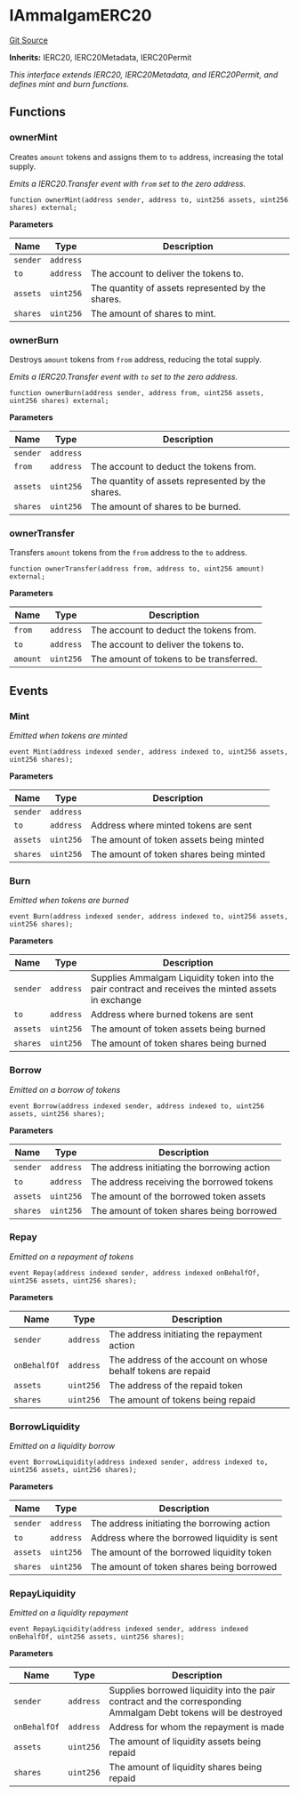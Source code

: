# IAmmalgamERC20
[Git Source](https://github.com/Ammalgam-Protocol/core-v1/blob/a26749d2952fb563364ca2f24c7ddd488be0359f/contracts/interfaces/tokens/IAmmalgamERC20.sol)

**Inherits:**
IERC20, IERC20Metadata, IERC20Permit

*This interface extends IERC20, IERC20Metadata, and IERC20Permit, and defines mint and burn functions.*


## Functions
### ownerMint

Creates `amount` tokens and assigns them to `to` address, increasing the total supply.

*Emits a IERC20.Transfer event with `from` set to the zero address.*


```solidity
function ownerMint(address sender, address to, uint256 assets, uint256 shares) external;
```
**Parameters**

|Name|Type|Description|
|----|----|-----------|
|`sender`|`address`||
|`to`|`address`|The account to deliver the tokens to.|
|`assets`|`uint256`|The quantity of assets represented by the shares.|
|`shares`|`uint256`|The amount of shares to mint.|


### ownerBurn

Destroys `amount` tokens from `from` address, reducing the total supply.

*Emits a IERC20.Transfer event with `to` set to the zero address.*


```solidity
function ownerBurn(address sender, address from, uint256 assets, uint256 shares) external;
```
**Parameters**

|Name|Type|Description|
|----|----|-----------|
|`sender`|`address`||
|`from`|`address`|The account to deduct the tokens from.|
|`assets`|`uint256`|The quantity of assets represented by the shares.|
|`shares`|`uint256`|The amount of shares to be burned.|


### ownerTransfer

Transfers `amount` tokens from the `from` address to the `to` address.


```solidity
function ownerTransfer(address from, address to, uint256 amount) external;
```
**Parameters**

|Name|Type|Description|
|----|----|-----------|
|`from`|`address`|The account to deduct the tokens from.|
|`to`|`address`|The account to deliver the tokens to.|
|`amount`|`uint256`|The amount of tokens to be transferred.|


## Events
### Mint
*Emitted when tokens are minted*


```solidity
event Mint(address indexed sender, address indexed to, uint256 assets, uint256 shares);
```

**Parameters**

|Name|Type|Description|
|----|----|-----------|
|`sender`|`address`||
|`to`|`address`|Address where minted tokens are sent|
|`assets`|`uint256`|The amount of token assets being minted|
|`shares`|`uint256`|The amount of token shares being minted|

### Burn
*Emitted when tokens are burned*


```solidity
event Burn(address indexed sender, address indexed to, uint256 assets, uint256 shares);
```

**Parameters**

|Name|Type|Description|
|----|----|-----------|
|`sender`|`address`|Supplies Ammalgam Liquidity token into the pair contract and receives the minted assets in exchange|
|`to`|`address`|Address where burned tokens are sent|
|`assets`|`uint256`|The amount of token assets being burned|
|`shares`|`uint256`|The amount of token shares being burned|

### Borrow
*Emitted on a borrow of tokens*


```solidity
event Borrow(address indexed sender, address indexed to, uint256 assets, uint256 shares);
```

**Parameters**

|Name|Type|Description|
|----|----|-----------|
|`sender`|`address`|The address initiating the borrowing action|
|`to`|`address`|The address receiving the borrowed tokens|
|`assets`|`uint256`|The amount of the borrowed token assets|
|`shares`|`uint256`|The amount of token shares being borrowed|

### Repay
*Emitted on a repayment of tokens*


```solidity
event Repay(address indexed sender, address indexed onBehalfOf, uint256 assets, uint256 shares);
```

**Parameters**

|Name|Type|Description|
|----|----|-----------|
|`sender`|`address`|The address initiating the repayment action|
|`onBehalfOf`|`address`|The address of the account on whose behalf tokens are repaid|
|`assets`|`uint256`|The address of the repaid token|
|`shares`|`uint256`|The amount of tokens being repaid|

### BorrowLiquidity
*Emitted on a liquidity borrow*


```solidity
event BorrowLiquidity(address indexed sender, address indexed to, uint256 assets, uint256 shares);
```

**Parameters**

|Name|Type|Description|
|----|----|-----------|
|`sender`|`address`|The address initiating the borrowing action|
|`to`|`address`|Address where the borrowed liquidity is sent|
|`assets`|`uint256`|The amount of the borrowed liquidity token|
|`shares`|`uint256`|The amount of token shares being borrowed|

### RepayLiquidity
*Emitted on a liquidity repayment*


```solidity
event RepayLiquidity(address indexed sender, address indexed onBehalfOf, uint256 assets, uint256 shares);
```

**Parameters**

|Name|Type|Description|
|----|----|-----------|
|`sender`|`address`|Supplies borrowed liquidity into the pair contract and the corresponding Ammalgam Debt tokens will be destroyed|
|`onBehalfOf`|`address`|Address for whom the repayment is made|
|`assets`|`uint256`|The amount of liquidity assets being repaid|
|`shares`|`uint256`|The amount of liquidity shares being repaid|

